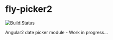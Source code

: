 # fly-picker2

[![Build Status](https://travis-ci.org/guanguer/fly-picker2.svg?branch=master)](https://travis-ci.org/guanguer/fly-picker2)

Angular2 date picker module - Work in progress...
